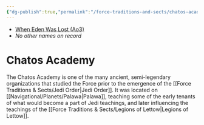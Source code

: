 ```yaml
---
{"dg-publish":true,"permalink":"/force-traditions-and-sects/chatos-academy/","tags":["faction"]}
---
```


- [When Eden Was Lost (Ao3)](https://archiveofourown.org/works/19334440/chapters/45992584)
- *No other names on record*
# Chatos Academy

The Chatos Academy is one of the many ancient, semi-legendary organizations that studied the Force prior to the emergence of the [[Force Traditions & Sects/Jedi Order\|Jedi Order]]. It was located on [[Navigational/Planets/Palawa\|Palawa]], teaching some of the early tenants of what would become a part of Jedi teachings, and later influencing the teachings of the [[Force Traditions & Sects/Legions of Lettow\|Legions of Lettow]].


